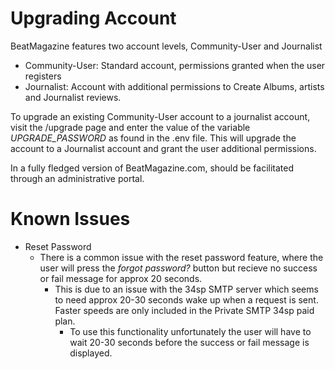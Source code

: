# Upgrading Account

BeatMagazine features two account levels, Community-User and Journalist

- Community-User: Standard account, permissions granted when the user registers
- Journalist: Account with additional permissions to Create Albums, artists and Journalist reviews.

To upgrade an existing Community-User account to a journalist account, visit the /upgrade page and enter
the value of the variable *UPGRADE_PASSWORD* as found in the .env file.
This will upgrade the account to a Journalist account and grant the user additional permissions.

In a fully fledged version of BeatMagazine.com, should be facilitated through an administrative portal.

# Known Issues

- Reset Password
    - There is a common issue with the reset password feature, where the user will press the _forgot password?_ button
      but recieve no success or fail message for approx 20 seconds.
        - This is due to an issue with the 34sp SMTP server which seems to need approx 20-30 seconds wake up when a
          request is sent. Faster speeds are only included in the Private SMTP 34sp paid plan.
            - To use this functionality unfortunately the user will have to wait 20-30 seconds before the success or
              fail
              message is displayed.